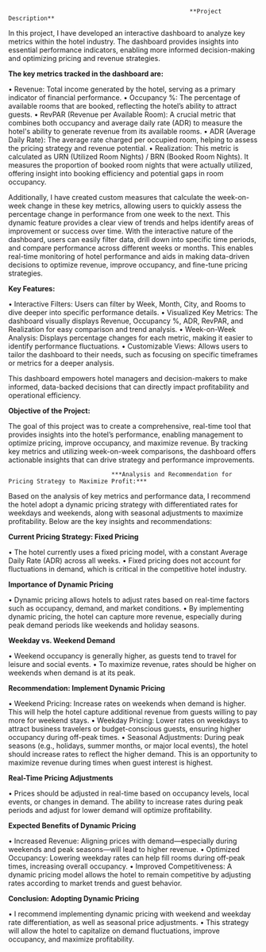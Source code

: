                                                       **Project Description**

                                                                         
In this project, I have developed an interactive dashboard to analyze key metrics within the hotel industry. The dashboard provides insights into essential performance indicators, enabling more informed decision-making and optimizing pricing and revenue strategies.

**The key metrics tracked in the dashboard are:**

  •	Revenue: Total income generated by the hotel, serving as a primary indicator of financial performance.
  •	Occupancy %: The percentage of available rooms that are booked, reflecting the hotel’s ability to attract guests.
  •	RevPAR (Revenue per Available Room): A crucial metric that combines both occupancy and average daily rate (ADR) to measure the hotel's ability to generate revenue from its available 
    rooms.
  •	ADR (Average Daily Rate): The average rate charged per occupied room, helping to assess the pricing strategy and revenue potential.
  •	Realization: This metric is calculated as URN (Utilized Room Nights) / BRN (Booked Room Nights). It measures the proportion of booked room nights that were actually utilized, 
    offering insight into booking efficiency and potential gaps in room occupancy.
    
Additionally, I have created custom measures that calculate the week-on-week change in these key metrics, allowing users to quickly assess the percentage change in performance from one week to the next. This dynamic feature provides a clear view of trends and helps identify areas of improvement or success over time.
With the interactive nature of the dashboard, users can easily filter data, drill down into specific time periods, and compare performance across different weeks or months. This enables real-time monitoring of hotel performance and aids in making data-driven decisions to optimize revenue, improve occupancy, and fine-tune pricing strategies.


**Key Features:**

   •	Interactive Filters: Users can filter by Week, Month, City, and Rooms to dive deeper into specific performance details.
   •	Visualized Key Metrics: The dashboard visually displays Revenue, Occupancy %, ADR, RevPAR, and Realization for easy comparison and trend analysis.
   •	Week-on-Week Analysis: Displays percentage changes for each metric, making it easier to identify performance fluctuations.
   •	Customizable Views: Allows users to tailor the dashboard to their needs, such as focusing on specific timeframes or metrics for a deeper analysis.
   
This dashboard empowers hotel managers and decision-makers to make informed, data-backed decisions that can directly impact profitability and operational efficiency.


**Objective of the Project:**

The goal of this project was to create a comprehensive, real-time tool that provides insights into the hotel’s performance, enabling management to optimize pricing, improve occupancy, and maximize revenue. By tracking key metrics and utilizing week-on-week comparisons, the dashboard offers actionable insights that can drive strategy and performance improvements.

                                                 
                                                 
                                                                                                 
                                                 
                                                 
                                                 
                                                 
                                                 
                                                 
                                 ***Analysis and Recommendation for Pricing Strategy to Maximize Profit:***
                                                 

Based on the analysis of key metrics and performance data, I recommend the hotel adopt a dynamic pricing strategy with differentiated rates for weekdays and weekends, along with seasonal adjustments to maximize profitability. Below are the key insights and recommendations:

**Current Pricing Strategy: Fixed Pricing**

  •	The hotel currently uses a fixed pricing model, with a constant Average Daily Rate (ADR) across all weeks.
  •	Fixed pricing does not account for fluctuations in demand, which is critical in the competitive hotel industry.


**Importance of Dynamic Pricing**

  •	Dynamic pricing allows hotels to adjust rates based on real-time factors such as occupancy, demand, and market conditions.
  •	By implementing dynamic pricing, the hotel can capture more revenue, especially during peak demand periods like weekends and holiday seasons.

**Weekday vs. Weekend Demand**

  •	Weekend occupancy is generally higher, as guests tend to travel for leisure and social events.
  •	To maximize revenue, rates should be higher on weekends when demand is at its peak.

**Recommendation: Implement Dynamic Pricing**

  •	Weekend Pricing: Increase rates on weekends when demand is higher. This will help the hotel capture additional revenue from guests willing to pay more for weekend stays.
  •	Weekday Pricing: Lower rates on weekdays to attract business travelers or budget-conscious guests, ensuring higher occupancy during off-peak times.
  •	Seasonal Adjustments: During peak seasons (e.g., holidays, summer months, or major local events), the hotel should increase rates to reflect the higher demand. This is an opportunity 
    to maximize revenue during times when guest interest is highest.

**Real-Time Pricing Adjustments**

  •	Prices should be adjusted in real-time based on occupancy levels, local events, or changes in demand. The ability to increase rates during peak periods and adjust for lower demand 
    will optimize profitability.

**Expected Benefits of Dynamic Pricing**

  •	Increased Revenue: Aligning prices with demand—especially during weekends and peak seasons—will lead to higher revenue.
  •	Optimized Occupancy: Lowering weekday rates can help fill rooms during off-peak times, increasing overall occupancy.
  •	Improved Competitiveness: A dynamic pricing model allows the hotel to remain competitive by adjusting rates according to market trends and guest behavior.

**Conclusion: Adopting Dynamic Pricing**

  •	I recommend implementing dynamic pricing with weekend and weekday rate differentiation, as well as seasonal price adjustments.
  •	This strategy will allow the hotel to capitalize on demand fluctuations, improve occupancy, and maximize profitability.
